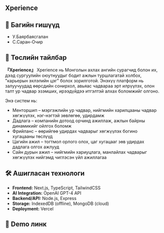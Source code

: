 ## Xperience

## 👥 Багийн гишүүд

- У.Баярбаясгалан
- С.Саран-Очир

## 📌 Төслийн тайлбар

**『Xperience』** Xperience нь Монголын ахлах ангийн сурагчид болон их, дээд сургуулийн оюутнуудыг бодит ажлын туршлагатай холбох, "карьерын эхлэлийн цэг" болох зорилготой. 
Энэхүү платформ нь залуучуудад өөрсдийн сонирхол, авьяас чадвараа эрт илрүүлэх, олон талт ур чадвар эзэмших, ирээдүйдээ итгэлтэй алхах боломжийг олгоно.

Энэ систем нь:

- Менторшип – мэргэжлийн ур чадвар, нийгмийн харилцааны чадвар хөгжүүлэх, нэг-нэгтэй зөвлөгөө, удирдамж 
- Дадлага – компанийн дотоод орчинд ажиллаж, ажлын байрны динамикийг ойлгох боломж   
- Фрийланс – өөрийгөө удирдах чадварыг хөгжүүлэх богино хугацааны төслүүд
- Цагийн ажил – тогтмол орлого олох, цаг хугацааг зөв удирдах дадлага олгох ажлууд   
- Сайн дурын ажил – нийгмийн хариуцлага, манлайлах чадварыг хөгжүүлэх нийгэмд чиглэсэн үйл ажиллагаа 

## 🛠️ Ашигласан технологи

- **Frontend:** Next.js, TypeScript, TailwindCSS  
- **AI Integration:** OpenAI GPT-4 API  
- **Backend/API:** Node.js, Express  
- **Storage:** IndexedDB (offline), MongoDB (cloud)   
- **Deployment:** Vercel

## 🔗 Demo линк



